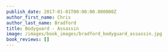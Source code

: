 ```yaml
---
publish_date: 2017-01-01T00:00:00.000000Z
author_first_name: Chris
author_last_name: Bradford
title: Bodyguard - Assassin
image: /images/book_images/bradford_bodyguard_assassin.jpg
book_reviews: []
---
```


